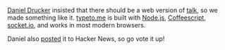 <!--
{
    "Title": "typeto.me",
    "Date": "2011-08-23 10:52 AM",
    "Tags": ["nodejs","socketio", "coffeescript"]
}
-->

[Daniel Drucker](http://3e.org/dmd/) insisted that there should be a web
version of [talk](http://linux.die.net/man/1/talk), so we made something
like it. [typeto.me](http://typeto.me) is built with [Node.js](http://nodejs.org),
[Coffeescript](http://jashkenas.github.com/coffee-script/), [socket.io](http://socket.io/),
and works in most modern browsers.

Daniel also [posted](http://news.ycombinator.com/item?id=2916453) it to Hacker News,
so go vote it up!
